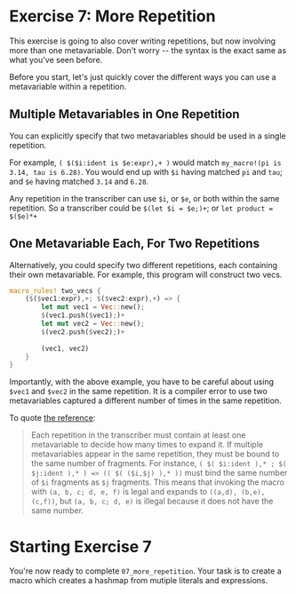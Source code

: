 # Exercise 7: More Repetition

This exercise is going to also cover writing repetitions, but now involving more than
one metavariable. Don't worry -- the syntax is the exact same as what you've seen before.

Before you start, let's just quickly cover the different ways you can use a metavariable
within a repetition.

## Multiple Metavariables in One Repetition

You can explicitly specify that two metavariables should be used in a single repetition.

For example, `( $($i:ident is $e:expr),+ )` would match `my_macro!(pi is 3.14, tau is 6.28)`. 
You would end up with `$i` having matched `pi` and `tau`; and `$e` having matched `3.14` and
`6.28`. 

Any repetition in the transcriber can use `$i`, or `$e`, or both within the same repetition.
So a transcriber could be `$(let $i = $e;)+`; or `let product = $($e)*+`

## One Metavariable Each, For Two Repetitions

Alternatively, you could specify two different repetitions, each containing their
own metavariable. For example, this program will construct two vecs.

``` rust
macro_rules! two_vecs {
    ($($vec1:expr),+; $($vec2:expr),+) => {
        let mut vec1 = Vec::new();
        $(vec1.push($vec1);)+
        let mut vec2 = Vec::new();
        $(vec2.push($vec2);)+
        
        (vec1, vec2)
    }
}
```

Importantly, with the above example, you have to be careful about using `$vec1` and `$vec2`
in the same repetition. It is a compiler error to use two metavariables captured 
a different number of times in the same repetition.

To quote [the reference](https://doc.rust-lang.org/reference/macros-by-example.html#transcribing):

> Each repetition in the transcriber must contain at least one metavariable to
> decide how many times to expand it. If multiple metavariables appear in the
> same repetition, they must be bound to the same number of fragments. For
> instance, `( $( $i:ident ),* ; $( $j:ident ),* ) => (( $( ($i,$j) ),* ))` must
> bind the same number of `$i` fragments as `$j` fragments. This means that invoking
> the macro with `(a, b, c; d, e, f)` is legal and expands to `((a,d), (b,e), (c,f))`,
> but `(a, b, c; d, e)` is illegal because it does not have the same
> number. 

# Starting Exercise 7

You're now ready to complete `07_more_repetition`.
Your task is to create a macro which creates a hashmap from mutiple literals and expressions.
